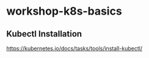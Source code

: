 # workshop-k8s-basics

## Kubectl Installation

https://kubernetes.io/docs/tasks/tools/install-kubectl/
